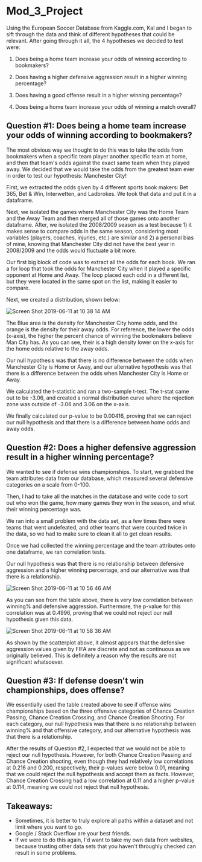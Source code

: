 # Mod_3_Project

Using the European Soccer Database from Kaggle.com, Kal and I began to sift through the data and think of different hypotheses that could be relevant. After going through it all, the 4 hypotheses we decided to test were:

1) Does being a home team increase your odds of winning according to bookmakers?

2) Does having a higher defensive aggression result in a higher winning percentage?

3) Does having a good offense result in a higher winning percentage?

4) Does being a home team increase your odds of winning a match overall?


## Question #1: Does being a home team increase your odds of winning according to bookmakers?

The most obvious way we thought to do this was to take the odds from bookmakers when a specific team player another specific team at home, and then that team's odds against the exact same team when they played away. We decided that we would take the odds from the greatest team ever in order to test our hypothesis: Manchester City!

First, we extracted the odds given by 4 different sports book makers: Bet 365, Bet & Win, Interwetten, and Ladbrokes. We took that data and put it in a dataframe.

Next, we isolated the games where Manchester City was the Home Team and the Away Team and then merged all of those games onto another dataframe. After, we isolated the 2008/2009 season as a test because 1) it makes sense to compare odds in the same season, considering most variables (players, coaches, injuries, etc.) are similar and 2) a personal bias of mine, knowing that Manchester City did not have the best year in 2008/2009 and the odds would fluctuate a bit more.

Our first big block of code was to extract all the odds for each book. We ran a for loop that took the odds for Manchester City when it played a specific opponent at Home and Away. The loop placed each odd in a different list, but they were located in the same spot on the list, making it easier to compare.

Next, we created a distribution, shown below:

![Screen Shot 2019-06-11 at 10 38 14 AM](https://user-images.githubusercontent.com/48563446/59281306-0d8cd700-8c35-11e9-8cd1-731ccfbd6ccb.png)

The Blue area is the density for Manchester City home odds, and the orange is the density for their away odds. For reference, the lower the odds (x-axis), the higher the percent chance of winning the bookmakers believe Man City has. As you can see, their is a high density lower on the x-axis for the home odds relative to the away odds.

Our null hypothesis was that there is no difference between the odds when Manchester City is Home or Away, and our alternative hypothesis was that there is a difference between the odds when Manchester City is Home or Away.

We calculated the t-statistic and ran a two-sample t-test. The t-stat came out to be -3.06, and created a normal distribution curve where the rejection zone was outside of -3.06 and 3.06 on the x-axis.

We finally calculated our p-value to be 0.00416, proving that we can reject our null hypothesis and that there is a difference between home odds and away odds.

## Question #2: Does a higher defensive aggression result in a higher winning percentage?

We wanted to see if defense wins championships. To start, we grabbed the team attributes data from our database, which measured several defensive categories on a scale from 0-100.

Then, I had to take all the matches in the database and write code to sort out who won the game, how many games they won in the season, and what their winning percentage was.

We ran into a small problem with the data set, as a few times there were teams that went undefeated, and other teams that were counted twice in the data, so we had to make sure to clean it all to get clean results.

Once we had collected the winning percentage and the team attributes onto one dataframe, we ran correlation tests.

Our null hypothesis was that there is no relationship between defensive aggression and a higher winning percentage, and our alternative was that there is a relationship.

![Screen Shot 2019-06-11 at 10 56 46 AM](https://user-images.githubusercontent.com/48563446/59282899-a7558380-8c37-11e9-8446-be9014c5c682.png)

As you can see from the table above, there is very low correlation between winning% and defensive aggression. Furthermore, the p-value for this correlation was at 0.4996, proving that we could not reject our null hypothesis given this data.

![Screen Shot 2019-06-11 at 10 58 36 AM](https://user-images.githubusercontent.com/48563446/59283034-e4ba1100-8c37-11e9-8014-2b245aba8155.png)

As shown by the scatterplot above, it almost appears that the defensive aggression values given by FIFA are discrete and not as continuous as we originally believed. This is definitely a reason why the results are not significant whatsoever.

## Question #3: If defense doesn't win championships, does offense?

We essentially used the table created above to see if offense wins championships based on the three offensive categories of Chance Creation Passing, Chance Creation Crossing, and Chance Creation Shooting. For each category, our null hypothesis was that there is no relationship between winning% and that offensive category, and our alternative hypothesis was that there is a relationship.

After the results of Question #2, I expected that we would not be able to reject our null hypothesis. However, for both Chance Creation Passing and Chance Creation shooting, even though they had relatively low correlations at 0.216 and 0.200, respectively, their p-values were below 0.01, meaning that we could reject the null hypothesis and accept them as facts. However, Chance Creation Crossing had a low correlation at 0.11 and a higher p-value at 0.114, meaning we could not reject that null hypothesis.

## Takeaways:

* Sometimes, it is better to truly explore all paths within a dataset and not limit where you want to go.
* Google / Stack Overflow are your best friends.
* If we were to do this again, I'd want to take my own data from websites, because trusting other data sets that you haven't throughly checked can result in some problems.
